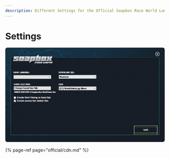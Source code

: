 ```yaml
---
description: Different Settings for the Official Soapbox Race World Launcher
---
```


# Settings

![](../../.gitbook/assets/sbrw-settings.PNG)

{% page-ref page="official/cdn.md" %}



